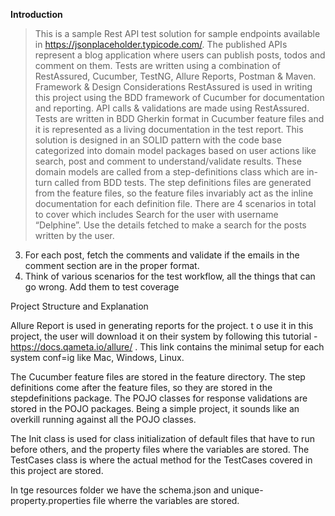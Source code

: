 **Introduction**

>This is a sample Rest API test solution for sample endpoints available in https://jsonplaceholder.typicode.com/. The published APIs represent a blog application where users can publish posts, todos and comment on them.
Tests are written using a combination of RestAssured, Cucumber, TestNG, Allure Reports, Postman & Maven.
Framework & Design Considerations
RestAssured is used in writing this project using the BDD framework of Cucumber for documentation and reporting.
API calls & validations are made using RestAssured.
Tests are written in BDD Gherkin format in Cucumber feature files and it is represented as a living documentation in the test report.
This solution is designed in an SOLID pattern with the code base categorized into domain model packages based on user actions like search, post and comment to understand/validate results.
These domain models are called from a step-definitions class which are in-turn called from BDD tests. The step definitions files are generated from the feature files, so the feature files invariably act as the inline documentation for each definition file.
There are 4 scenarios in total to cover which includes 
Search for the user with username “Delphine”.
Use the details fetched to make a search for the posts written by the user.
3. For each post, fetch the comments and validate if the emails in the comment section are in the proper format.
4. Think of various scenarios for the test workflow, all the things that can go wrong. Add them to test coverage
 
 
 
 
Project Structure and Explanation


Allure Report is used in generating reports for the project. t o use it in this project, the user will download it on their system by following this tutorial - https://docs.qameta.io/allure/ . This link contains the minimal setup for each system conf=ig like Mac, Windows, Linux. 

The Cucumber feature files are stored in the feature directory. The step definitions come after the feature files, so they are stored in the stepdefinitions package. The POJO classes for response validations are stored in the POJO packages. Being a simple project, it sounds like an overkill running against all the POJO classes. 

The Init class is used for class initialization of default files that have  to run before others, and the property files where the variables are stored. The TestCases class is where the actual method for the TestCases covered  in this project are stored.

In tge resources folder we have the schema.json and unique-property.properties file wherre the variables are stored.
